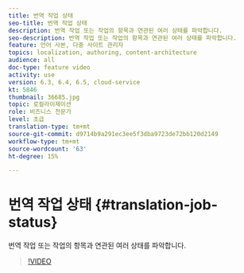 ```yaml
---
title: 번역 작업 상태
seo-title: 번역 작업 상태
description: 번역 작업 또는 작업의 항목과 연관된 여러 상태를 파악합니다.
seo-description: 번역 작업 또는 작업의 항목과 연관된 여러 상태를 파악합니다.
feature: 언어 사본, 다중 사이트 관리자
topics: localization, authoring, content-architecture
audience: all
doc-type: feature video
activity: use
version: 6.3, 6.4, 6.5, cloud-service
kt: 5846
thumbnail: 36685.jpg
topic: 로컬라이제이션
role: 비즈니스 전문가
level: 초급
translation-type: tm+mt
source-git-commit: d9714b9a291ec3ee5f3dba9723de72bb120d2149
workflow-type: tm+mt
source-wordcount: '63'
ht-degree: 15%

---
```



# 번역 작업 상태 {#translation-job-status}

번역 작업 또는 작업의 항목과 연관된 여러 상태를 파악합니다.

>[!VIDEO](https://video.tv.adobe.com/v/36685?quality=12&learn=on)
